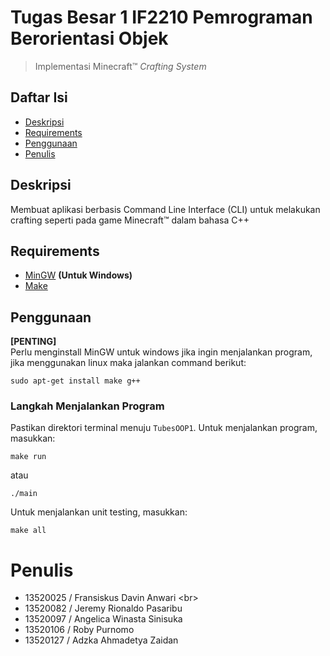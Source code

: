# Tugas Besar 1 IF2210 Pemrograman Berorientasi Objek

> Implementasi Minecraft™ _Crafting System_

## Daftar Isi
* [Deskripsi](#deskripsi)
* [Requirements](#requirements)
* [Penggunaan](#penggunaan)
* [Penulis](#penulis)

## Deskripsi
Membuat aplikasi berbasis Command Line Interface (CLI) untuk melakukan crafting seperti pada game Minecraft™ dalam bahasa C++

## Requirements
- [MinGW](https://code.visualstudio.com/docs/cpp/config-mingw) **(Untuk Windows)**
- [Make](https://stackoverflow.com/questions/32127524/how-to-install-and-use-make-in-windows)

## Penggunaan
**[PENTING]** </br>
Perlu menginstall MinGW untuk windows jika ingin menjalankan program, jika menggunakan linux maka jalankan command berikut:
```
sudo apt-get install make g++
```

### Langkah Menjalankan Program
Pastikan direktori terminal menuju `TubesOOP1`. Untuk menjalankan program, masukkan:
```
make run
```

atau

```
./main
```

Untuk menjalankan unit testing, masukkan:
```
make all
```

# Penulis
- 13520025 / Fransiskus Davin Anwari <br\>
- 13520082  / Jeremy Rionaldo Pasaribu
- 13520097 / Angelica Winasta Sinisuka
- 13520106 / Roby Purnomo
- 13520127 / Adzka Ahmadetya Zaidan
